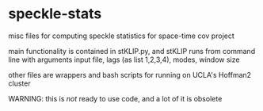# speckle-stats
misc files for computing speckle statistics for space-time cov project

main functionality is contained in stKLIP.py, and stKLIP runs from command line with arguments input file, lags (as list 1,2,3,4), modes, window size

other files are wrappers and bash scripts for running on UCLA's Hoffman2 cluster

WARNING: this is _not_ ready to use code, and a lot of it is obsolete
